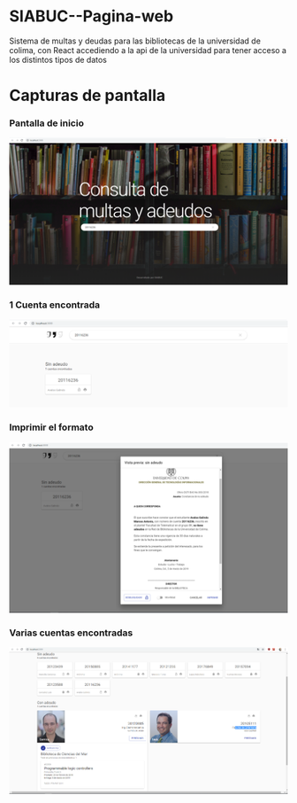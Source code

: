 # SIABUC--Pagina-web
Sistema de multas y deudas para las bibliotecas de la universidad de colima, con React accediendo a la api de la universidad para tener acceso a los distintos tipos de datos


# Capturas de pantalla
### Pantalla de inicio

<img src="capturas de pantalla/inicio.png">

### 1 Cuenta encontrada
<img src="capturas de pantalla/cuenta_encontrada.png">

### Imprimir el formato
<img src="capturas de pantalla/imprimir_formato.png">

### Varias cuentas encontradas
<img src="capturas de pantalla/varias_cuentas.png">
